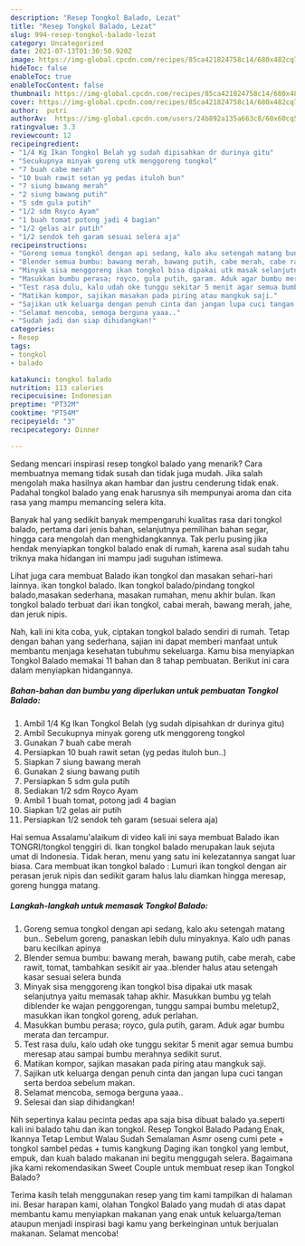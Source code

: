 ```yaml
---
description: "Resep Tongkol Balado, Lezat"
title: "Resep Tongkol Balado, Lezat"
slug: 994-resep-tongkol-balado-lezat
category: Uncategorized
date: 2021-07-13T01:30:50.920Z
image: https://img-global.cpcdn.com/recipes/85ca421824758c14/680x482cq70/tongkol-balado-foto-resep-utama.jpg
hideToc: false
enableToc: true
enableTocContent: false
thumbnail: https://img-global.cpcdn.com/recipes/85ca421824758c14/680x482cq70/tongkol-balado-foto-resep-utama.jpg
cover: https://img-global.cpcdn.com/recipes/85ca421824758c14/680x482cq70/tongkol-balado-foto-resep-utama.jpg
author:  putri
authorAv:  https://img-global.cpcdn.com/users/24b892a135a663c8/60x60cq50/avatar.jpg
ratingvalue: 3.3
reviewcount: 12
recipeingredient:
- "1/4 Kg Ikan Tongkol Belah yg sudah dipisahkan dr durinya gitu"
- "Secukupnya minyak goreng utk menggoreng tongkol"
- "7 buah cabe merah"
- "10 buah rawit setan yg pedas ituloh bun"
- "7 siung bawang merah"
- "2 siung bawang putih"
- "5 sdm gula putih"
- "1/2 sdm Royco Ayam"
- "1 buah tomat potong jadi 4 bagian"
- "1/2 gelas air putih"
- "1/2 sendok teh garam sesuai selera aja"
recipeinstructions:
- "Goreng semua tongkol dengan api sedang, kalo aku setengah matang bun.. Sebelum goreng, panaskan lebih dulu minyaknya. Kalo udh panas baru kecilkan apinya"
- "Blender semua bumbu: bawang merah, bawang putih, cabe merah, cabe rawit, tomat, tambahkan sesikit air yaa..blender halus atau setengah kasar sesuai selera bunda"
- "Minyak sisa menggoreng ikan tongkol bisa dipakai utk masak selanjutnya yaitu memasak tahap akhir. Masukkan bumbu yg telah diblender ke wajan penggorengan, tunggu sampai bumbu meletup2, masukkan ikan tongkol goreng, aduk perlahan."
- "Masukkan bumbu perasa; royco, gula putih, garam. Aduk agar bumbu merata dan tercampur."
- "Test rasa dulu, kalo udah oke tunggu sekitar 5 menit agar semua bumbu meresap atau sampai bumbu merahnya sedikit surut."
- "Matikan kompor, sajikan masakan pada piring atau mangkuk saji."
- "Sajikan utk keluarga dengan penuh cinta dan jangan lupa cuci tangan serta berdoa sebelum makan."
- "Selamat mencoba, semoga berguna yaaa.."
- "Sudah jadi dan siap dihidangkan!"
categories:
- Resep
tags:
- tongkol
- balado

katakunci: tongkol balado 
nutrition: 113 calories
recipecuisine: Indonesian
preptime: "PT32M"
cooktime: "PT54M"
recipeyield: "3"
recipecategory: Dinner

---
```



Sedang mencari inspirasi resep tongkol balado yang menarik? Cara membuatnya memang tidak susah dan tidak juga mudah. Jika salah mengolah maka hasilnya akan hambar dan justru cenderung tidak enak. Padahal tongkol balado yang enak harusnya sih mempunyai aroma dan cita rasa yang mampu memancing selera kita.


Banyak hal yang sedikit banyak mempengaruhi kualitas rasa dari tongkol balado, pertama dari jenis bahan, selanjutnya pemilihan bahan segar, hingga cara mengolah dan menghidangkannya. Tak perlu pusing jika hendak menyiapkan tongkol balado enak di rumah, karena asal sudah tahu triknya maka hidangan ini mampu jadi suguhan istimewa.

Lihat juga cara membuat Balado ikan tongkol dan masakan sehari-hari lainnya. ikan tongkol balado. Ikan tongkol balado/pindang tongkol balado,masakan sederhana, masakan rumahan, menu akhir bulan. Ikan tongkol balado terbuat dari ikan tongkol, cabai merah, bawang merah, jahe, dan jeruk nipis.


Nah, kali ini kita coba, yuk, ciptakan tongkol balado sendiri di rumah. Tetap dengan bahan yang sederhana, sajian ini dapat memberi manfaat untuk membantu menjaga kesehatan tubuhmu sekeluarga. Kamu bisa menyiapkan Tongkol Balado memakai 11 bahan dan 8 tahap pembuatan. Berikut ini cara dalam menyiapkan hidangannya.

<!--inarticleads1-->

##### Bahan-bahan dan bumbu yang diperlukan untuk pembuatan Tongkol Balado:

1. Ambil 1/4 Kg Ikan Tongkol Belah (yg sudah dipisahkan dr durinya gitu)
1. Ambil Secukupnya minyak goreng utk menggoreng tongkol
1. Gunakan 7 buah cabe merah
1. Persiapkan 10 buah rawit setan (yg pedas ituloh bun..)
1. Siapkan 7 siung bawang merah
1. Gunakan 2 siung bawang putih
1. Persiapkan 5 sdm gula putih
1. Sediakan 1/2 sdm Royco Ayam
1. Ambil 1 buah tomat, potong jadi 4 bagian
1. Siapkan 1/2 gelas air putih
1. Persiapkan 1/2 sendok teh garam (sesuai selera aja)


Hai semua Assalamu&#39;alaikum di video kali ini saya membuat Balado ikan TONGRI/tongkol tenggiri di. Ikan tongkol balado merupakan lauk sejuta umat di Indonesia. Tidak heran, menu yang satu ini kelezatannya sangat luar biasa. Cara membuat ikan tongkol balado : Lumuri ikan tongkol dengan air perasan jeruk nipis dan sedikit garam halus lalu diamkan hingga meresap, goreng hungga matang. 

<!--inarticleads2-->

##### Langkah-langkah untuk memasak Tongkol Balado:

1. Goreng semua tongkol dengan api sedang, kalo aku setengah matang bun.. Sebelum goreng, panaskan lebih dulu minyaknya. Kalo udh panas baru kecilkan apinya
1. Blender semua bumbu: bawang merah, bawang putih, cabe merah, cabe rawit, tomat, tambahkan sesikit air yaa..blender halus atau setengah kasar sesuai selera bunda
1. Minyak sisa menggoreng ikan tongkol bisa dipakai utk masak selanjutnya yaitu memasak tahap akhir. Masukkan bumbu yg telah diblender ke wajan penggorengan, tunggu sampai bumbu meletup2, masukkan ikan tongkol goreng, aduk perlahan.
1. Masukkan bumbu perasa; royco, gula putih, garam. Aduk agar bumbu merata dan tercampur.
1. Test rasa dulu, kalo udah oke tunggu sekitar 5 menit agar semua bumbu meresap atau sampai bumbu merahnya sedikit surut.
1. Matikan kompor, sajikan masakan pada piring atau mangkuk saji.
1. Sajikan utk keluarga dengan penuh cinta dan jangan lupa cuci tangan serta berdoa sebelum makan.
1. Selamat mencoba, semoga berguna yaaa..
1. Selesai dan siap dihidangkan!

Nih sepertinya kalau pecinta pedas apa saja bisa dibuat balado ya.seperti kali ini balado tahu dan ikan tongkol. Resep Tongkol Balado Padang Enak, Ikannya Tetap Lembut Walau Sudah Semalaman Asmr oseng cumi pete + tongkol sambel pedas + tumis kangkung Daging ikan tongkol yang lembut, empuk, dan kuah balado makanan ini begitu menggugah selera. Bagaimana jika kami rekomendasikan Sweet Couple untuk membuat resep ikan Tongkol Balado? 

Terima kasih telah menggunakan resep yang tim kami tampilkan di halaman ini. Besar harapan kami, olahan Tongkol Balado yang mudah di atas dapat membantu kamu menyiapkan makanan yang enak untuk keluarga/teman ataupun menjadi inspirasi bagi kamu yang berkeinginan untuk berjualan makanan. Selamat mencoba!
